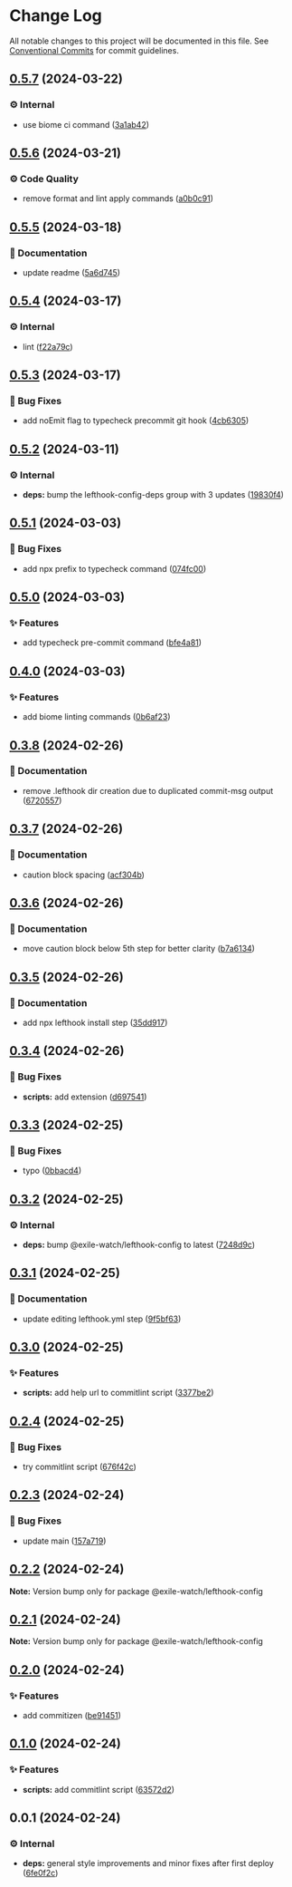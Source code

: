 # Change Log

All notable changes to this project will be documented in this file.
See [Conventional Commits](https://conventionalcommits.org) for commit guidelines.

## [0.5.7](https://github.com/exile-watch/splinters/compare/@exile-watch/lefthook-config@0.5.6...@exile-watch/lefthook-config@0.5.7) (2024-03-22)


### ⚙️ Internal

* use biome ci command ([3a1ab42](https://github.com/exile-watch/splinters/commit/3a1ab42a4ed8de985491432015b37a545fec8102))



## [0.5.6](https://github.com/exile-watch/splinters/compare/@exile-watch/lefthook-config@0.5.5...@exile-watch/lefthook-config@0.5.6) (2024-03-21)


### ⚙️ Code Quality

* remove format and lint apply commands ([a0b0c91](https://github.com/exile-watch/splinters/commit/a0b0c91fa838d041e1c58e95454e26447fb23838))



## [0.5.5](https://github.com/exile-watch/splinters/compare/@exile-watch/lefthook-config@0.5.4...@exile-watch/lefthook-config@0.5.5) (2024-03-18)


### 📄 Documentation

* update readme ([5a6d745](https://github.com/exile-watch/splinters/commit/5a6d745b01482110ecfb98e4981e8ef6d8f58724))



## [0.5.4](https://github.com/exile-watch/splinters/compare/@exile-watch/lefthook-config@0.5.3...@exile-watch/lefthook-config@0.5.4) (2024-03-17)


### ⚙️ Internal

* lint ([f22a79c](https://github.com/exile-watch/splinters/commit/f22a79c2370d8821c9cc80289555b210b257af33))



## [0.5.3](https://github.com/exile-watch/splinters/compare/@exile-watch/lefthook-config@0.5.2...@exile-watch/lefthook-config@0.5.3) (2024-03-17)


### 🐞 Bug Fixes

* add noEmit flag to typecheck precommit git hook ([4cb6305](https://github.com/exile-watch/splinters/commit/4cb63059869f2b401dcf900cbe10f52ec4cafb5f))



## [0.5.2](https://github.com/exile-watch/splinters/compare/@exile-watch/lefthook-config@0.5.1...@exile-watch/lefthook-config@0.5.2) (2024-03-11)


### ⚙️ Internal

* **deps:** bump the lefthook-config-deps group with 3 updates ([19830f4](https://github.com/exile-watch/splinters/commit/19830f437f9af8c04eed485f888520e1e3fe2b1c))



## [0.5.1](https://github.com/exile-watch/splinters/compare/@exile-watch/lefthook-config@0.5.0...@exile-watch/lefthook-config@0.5.1) (2024-03-03)


### 🐞 Bug Fixes

* add npx prefix to typecheck command ([074fc00](https://github.com/exile-watch/splinters/commit/074fc00d3e2d67debe6e4841021cbf63d116ea72))



## [0.5.0](https://github.com/exile-watch/splinters/compare/@exile-watch/lefthook-config@0.4.0...@exile-watch/lefthook-config@0.5.0) (2024-03-03)


### ✨ Features

* add typecheck pre-commit command ([bfe4a81](https://github.com/exile-watch/splinters/commit/bfe4a81f3ac5e68d37287b06ead59ec937d4f271))



## [0.4.0](https://github.com/exile-watch/splinters/compare/@exile-watch/lefthook-config@0.3.8...@exile-watch/lefthook-config@0.4.0) (2024-03-03)


### ✨ Features

* add biome linting commands ([0b6af23](https://github.com/exile-watch/splinters/commit/0b6af23e572f506fbef419c0ff720db8f1d2e5c0))



## [0.3.8](https://github.com/exile-watch/splinters/compare/@exile-watch/lefthook-config@0.3.7...@exile-watch/lefthook-config@0.3.8) (2024-02-26)


### 📄 Documentation

* remove .lefthook dir creation due to duplicated commit-msg output ([6720557](https://github.com/exile-watch/splinters/commit/67205572833aa6101aabc5f570453490a49023ca))



## [0.3.7](https://github.com/exile-watch/splinters/compare/@exile-watch/lefthook-config@0.3.6...@exile-watch/lefthook-config@0.3.7) (2024-02-26)


### 📄 Documentation

* caution block spacing ([acf304b](https://github.com/exile-watch/splinters/commit/acf304b8a8a709453c184adc60c88898a47139bf))



## [0.3.6](https://github.com/exile-watch/splinters/compare/@exile-watch/lefthook-config@0.3.5...@exile-watch/lefthook-config@0.3.6) (2024-02-26)


### 📄 Documentation

* move caution block below 5th step for better clarity ([b7a6134](https://github.com/exile-watch/splinters/commit/b7a6134044d1f1912b8a4e6a8262da821aff3935))



## [0.3.5](https://github.com/exile-watch/splinters/compare/@exile-watch/lefthook-config@0.3.4...@exile-watch/lefthook-config@0.3.5) (2024-02-26)


### 📄 Documentation

* add npx lefthook install step ([35dd917](https://github.com/exile-watch/splinters/commit/35dd91700f6b48ab96052fc8cd6187e0c9a9ec02))



## [0.3.4](https://github.com/exile-watch/splinters/compare/@exile-watch/lefthook-config@0.3.3...@exile-watch/lefthook-config@0.3.4) (2024-02-26)


### 🐞 Bug Fixes

* **scripts:** add extension ([d697541](https://github.com/exile-watch/splinters/commit/d697541149ce4ae60e808ff56a23544666faf617))



## [0.3.3](https://github.com/exile-watch/splinters/compare/@exile-watch/lefthook-config@0.3.2...@exile-watch/lefthook-config@0.3.3) (2024-02-25)


### 🐞 Bug Fixes

* typo ([0bbacd4](https://github.com/exile-watch/splinters/commit/0bbacd40bfaa79b0c71f86ef519506d5c4c68a4a))



## [0.3.2](https://github.com/exile-watch/splinters/compare/@exile-watch/lefthook-config@0.3.1...@exile-watch/lefthook-config@0.3.2) (2024-02-25)


### ⚙️ Internal

* **deps:** bump @exile-watch/lefthook-config to latest ([7248d9c](https://github.com/exile-watch/splinters/commit/7248d9c86ea5c9444d4e13ed69b4746d5dcdabc6))



## [0.3.1](https://github.com/exile-watch/splinters/compare/@exile-watch/lefthook-config@0.3.0...@exile-watch/lefthook-config@0.3.1) (2024-02-25)


### 📄 Documentation

* update editing lefthook.yml step ([9f5bf63](https://github.com/exile-watch/splinters/commit/9f5bf6300be5aefaf44cc323e910f28fb7f98a41))



## [0.3.0](https://github.com/exile-watch/splinters/compare/@exile-watch/lefthook-config@0.2.4...@exile-watch/lefthook-config@0.3.0) (2024-02-25)


### ✨ Features

* **scripts:** add help url to commitlint script ([3377be2](https://github.com/exile-watch/splinters/commit/3377be25d8bc3a6ecc8db941ca6b780b70511566))



## [0.2.4](https://github.com/exile-watch/splinters/compare/@exile-watch/lefthook-config@0.2.3...@exile-watch/lefthook-config@0.2.4) (2024-02-25)


### 🐞 Bug Fixes

* try commitlint script ([676f42c](https://github.com/exile-watch/splinters/commit/676f42cf05268b26ab5169d06465495f8212b76e))



## [0.2.3](https://github.com/exile-watch/splinters/compare/@exile-watch/lefthook-config@0.2.2...@exile-watch/lefthook-config@0.2.3) (2024-02-24)


### 🐞 Bug Fixes

* update main ([157a719](https://github.com/exile-watch/splinters/commit/157a719c6cee313cc2c7d117076d4a4560120fd6))



## [0.2.2](https://github.com/exile-watch/splinters/compare/@exile-watch/lefthook-config@0.2.1...@exile-watch/lefthook-config@0.2.2) (2024-02-24)

**Note:** Version bump only for package @exile-watch/lefthook-config





## [0.2.1](https://github.com/exile-watch/splinters/compare/@exile-watch/lefthook-config@0.2.0...@exile-watch/lefthook-config@0.2.1) (2024-02-24)

**Note:** Version bump only for package @exile-watch/lefthook-config





## [0.2.0](https://github.com/exile-watch/splinters/compare/@exile-watch/lefthook-config@0.1.0...@exile-watch/lefthook-config@0.2.0) (2024-02-24)


### ✨ Features

* add commitizen ([be91451](https://github.com/exile-watch/splinters/commit/be9145183eccd0bfe360cbe25778bd76adcb7f35))



## [0.1.0](https://github.com/exile-watch/splinters/compare/@exile-watch/lefthook-config@0.0.1...@exile-watch/lefthook-config@0.1.0) (2024-02-24)


### ✨ Features

* **scripts:** add commitlint script ([63572d2](https://github.com/exile-watch/splinters/commit/63572d2cf10e2019879dda60433c98da3fb7ab08))



## 0.0.1 (2024-02-24)


### ⚙️ Internal

* **deps:** general style improvements and minor fixes after first deploy ([6fe0f2c](https://github.com/exile-watch/splinters/commit/6fe0f2c7d514a8464f9f8b988b71e96dfc5a578f))

